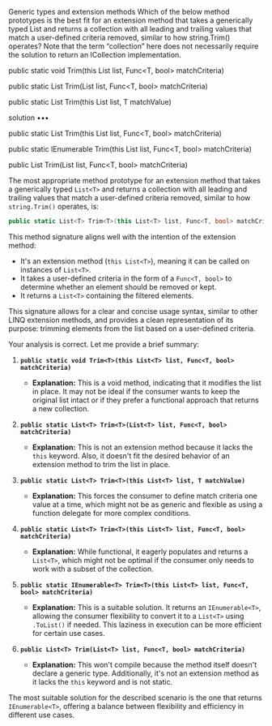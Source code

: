 Generic types and extension methods
Which of the below method prototypes is the best fit for an extension method that takes a generically typed List and returns a collection with all leading and trailing values that match a user-defined criteria removed, similar to how string.Trim() operates? Note that the term “collection” here does not necessarily require the solution to return an ICollection implementation.

public static void Trim<T>(this List<T> list, Func<T, bool> matchCriteria)

public static List<T> Trim<T>(List<T> list, Func<T, bool> matchCriteria)

public static List<T> Trim<T>(this List<T> list, T matchValue)

solution •••

public static List<T> Trim<T>(this List<T> list, Func<T, bool> matchCriteria)

public static IEnumerable<T> Trim<T>(this List<T> list, Func<T, bool> matchCriteria)

public List<T> Trim(List<T> list, Func<T, bool> matchCriteria)



The most appropriate method prototype for an extension method that takes a generically typed `List<T>` and returns a collection with all leading and trailing values that match a user-defined criteria removed, similar to how `string.Trim()` operates, is:

```csharp
public static List<T> Trim<T>(this List<T> list, Func<T, bool> matchCriteria)
```

This method signature aligns well with the intention of the extension method:

- It's an extension method (`this List<T>`), meaning it can be called on instances of `List<T>`.
- It takes a user-defined criteria in the form of a `Func<T, bool>` to determine whether an element should be removed or kept.
- It returns a `List<T>` containing the filtered elements.

This signature allows for a clear and concise usage syntax, similar to other LINQ extension methods, and provides a clean representation of its purpose: trimming elements from the list based on a user-defined criteria.

Your analysis is correct. Let me provide a brief summary:

1. **`public static void Trim<T>(this List<T> list, Func<T, bool> matchCriteria)`**
   - **Explanation:** This is a void method, indicating that it modifies the list in place. It may not be ideal if the consumer wants to keep the original list intact or if they prefer a functional approach that returns a new collection.

2. **`public static List<T> Trim<T>(List<T> list, Func<T, bool> matchCriteria)`**
   - **Explanation:** This is not an extension method because it lacks the `this` keyword. Also, it doesn't fit the desired behavior of an extension method to trim the list in place.

3. **`public static List<T> Trim<T>(this List<T> list, T matchValue)`**
   - **Explanation:** This forces the consumer to define match criteria one value at a time, which might not be as generic and flexible as using a function delegate for more complex conditions.

4. **`public static List<T> Trim<T>(this List<T> list, Func<T, bool> matchCriteria)`**
   - **Explanation:** While functional, it eagerly populates and returns a `List<T>`, which might not be optimal if the consumer only needs to work with a subset of the collection.

5. **`public static IEnumerable<T> Trim<T>(this List<T> list, Func<T, bool> matchCriteria)`**
   - **Explanation:** This is a suitable solution. It returns an `IEnumerable<T>`, allowing the consumer flexibility to convert it to a `List<T>` using `.ToList()` if needed. This laziness in execution can be more efficient for certain use cases.

6. **`public List<T> Trim(List<T> list, Func<T, bool> matchCriteria)`**
   - **Explanation:** This won't compile because the method itself doesn't declare a generic type. Additionally, it's not an extension method as it lacks the `this` keyword and is not static.

The most suitable solution for the described scenario is the one that returns `IEnumerable<T>`, offering a balance between flexibility and efficiency in different use cases.